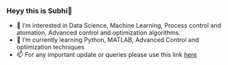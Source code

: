  ### Heyy this is Subhi👋
- 👀 I’m interested in Data Science, Machine Learning, Process control and atomation, Advanced control and optimization algorithms.
- 🌱 I’m currently learning Python, MATLAB, Advanced Control and optimization techniques
- 📫 For any important update or queries please use this link [here](https://www.linkedin.com/in/subhi-gupta/)


